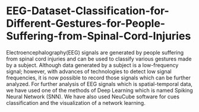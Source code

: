 # EEG-Dataset-Classification-for-Different-Gestures-for-People-Suffering-from-Spinal-Cord-Injuries

Electroencephalography(EEG) signals are generated by people suffering from spinal cord injuries and can be used to classify various gestures made by a subject. Although data generated by a subject is a low-frequency signal; however, with advances of technologies to detect low signal frequencies, it is now possible to record those signals which can be further analyzed. For further analysis of EEG signals which is spatial-temporal data, we have used one of the methods of Deep Learning which is named Spiking Neural Network (SNN). We have also used NeuCube software for cues classification and the visualization of a network learning.     
